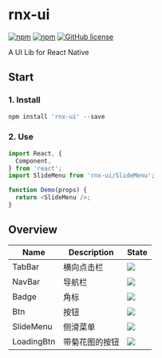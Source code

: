 # rnx-ui

[![npm](https://img.shields.io/npm/v/rnx-ui.svg?maxAge=2592000)](https://www.npmjs.com/package/rnx-ui)
[![npm](https://img.shields.io/npm/dt/rnx-ui.svg?maxAge=2592000)](https://www.npmjs.com/package/rnx-ui)
[![GitHub license](https://img.shields.io/badge/license-MIT-blue.svg)](https://raw.githubusercontent.com/dragonwong/rnx-ui/master/LICENSE)

A UI Lib for React Native

## Start

### 1. Install

```js
npm install 'rnx-ui' --save
```

### 2. Use

```js
import React, {
  Component,
} from 'react';
import SlideMenu from 'rnx-ui/SlideMenu';

function Demo(props) {
  return <SlideMenu />;
}
```

## Overview

Name       | Description | State
---------- | ----------- | -----
TabBar     | 横向点击栏 | ![](https://img.shields.io/badge/state-done-blue.svg)
NavBar     | 导航栏 | ![](https://img.shields.io/badge/state-done-blue.svg)
Badge      | 角标 | ![](https://img.shields.io/badge/state-done-blue.svg)
Btn        | 按钮 | ![](https://img.shields.io/badge/state-done-blue.svg)
SlideMenu  | 侧滑菜单 | ![](https://img.shields.io/badge/state-developing-brightgreen.svg)
LoadingBtn | 带菊花图的按钮 | ![](https://img.shields.io/badge/state-designing-orange.svg)
